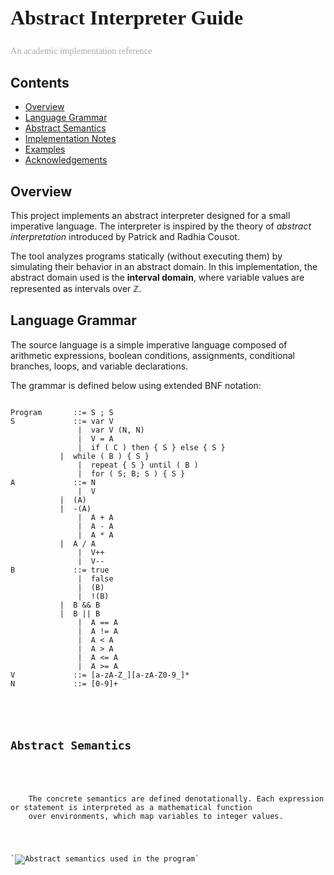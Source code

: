 <article>
  <h1 style="font-family: Anton; font-size: 2rem;">Abstract Interpreter Guide</h1>
  <p style="font-family: CutiveMono; font-size: 0.9rem; color: #aaa;">An academic implementation reference</p>

<nav>
    <h2>Contents</h2>
    <ul>
      <li><a href="#overview">Overview</a></li>
      <li><a href="#grammar">Language Grammar</a></li>
      <li><a href="#abstract">Abstract Semantics</a></li>
      <li><a href="#implementation">Implementation Notes</a></li>
      <li><a href="#examples">Examples</a></li>
      <li><a href="#acknowledgements">Acknowledgements</a></li>
    </ul>
  </nav>

<section id="overview">
    <h2>Overview</h2>
    <p>
      This project implements an abstract interpreter designed for a small imperative language. The interpreter is inspired by the theory of 
      <em>abstract interpretation</em> introduced by Patrick and Radhia Cousot.
    </p>
    <p>
      The tool analyzes programs statically (without executing them) by simulating their behavior in an abstract domain. In this implementation, the abstract domain used is the <strong>interval domain</strong>, where variable values are represented as intervals over ℤ.
    </p>
  </section>

<section id="grammar">
  <h2>Language Grammar</h2>
  <p>
    The source language is a simple imperative language composed of arithmetic expressions, boolean conditions, assignments, conditional branches, loops, and variable declarations.
  </p>

<p>The grammar is defined below using extended BNF notation:</p>

<pre><code>
Program       ::= S ; S
S             ::= var V
               |  var V (N, N)
               |  V = A
               |  if ( C ) then { S } else { S }
	       |  while ( B ) { S }
               |  repeat { S } until ( B )
               |  for ( S; B; S ) { S }
A             ::= N
               |  V
	       |  (A)
	       |  -(A)
               |  A + A
               |  A - A
               |  A * A
	       |  A / A
               |  V++
               |  V--
B             ::= true
               |  false
               |  (B)
               |  !(B)
	       |  B && B
	       |  B || B
               |  A == A
               |  A != A
               |  A < A
               |  A > A
               |  A <= A
               |  A >= A
V             ::= [a-zA-Z_][a-zA-Z0-9_]*
N             ::= [0-9]+


<section id="abstract">
  <h2>Abstract Semantics</h2>
  <p>
    The concrete semantics are defined denotationally. Each expression or statement is interpreted as a mathematical function
    over environments, which map variables to integer values.
  </p>

`<img src="./AbstractSemantics.png" alt="Abstract semantics used in the program"\>`
